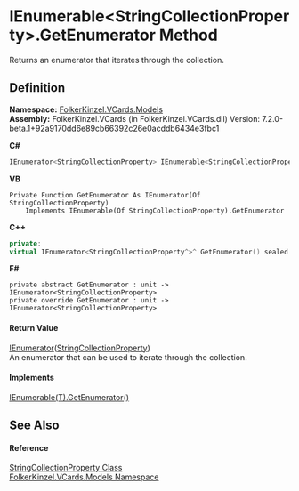 # IEnumerable&lt;StringCollectionProperty&gt;.GetEnumerator Method


Returns an enumerator that iterates through the collection.



## Definition
**Namespace:** <a href="10623553-9342-5b8f-9df4-6e7d1075f3df.md">FolkerKinzel.VCards.Models</a>  
**Assembly:** FolkerKinzel.VCards (in FolkerKinzel.VCards.dll) Version: 7.2.0-beta.1+92a9170dd6e89cb66392c26e0acddb6434e3fbc1

**C#**
``` C#
IEnumerator<StringCollectionProperty> IEnumerable<StringCollectionProperty>.GetEnumerator()
```
**VB**
``` VB
Private Function GetEnumerator As IEnumerator(Of StringCollectionProperty)
	Implements IEnumerable(Of StringCollectionProperty).GetEnumerator
```
**C++**
``` C++
private:
virtual IEnumerator<StringCollectionProperty^>^ GetEnumerator() sealed = IEnumerable<StringCollectionProperty^>::GetEnumerator
```
**F#**
``` F#
private abstract GetEnumerator : unit -> IEnumerator<StringCollectionProperty> 
private override GetEnumerator : unit -> IEnumerator<StringCollectionProperty> 
```



#### Return Value
<a href="https://learn.microsoft.com/dotnet/api/system.collections.generic.ienumerator-1" target="_blank" rel="noopener noreferrer">IEnumerator</a>(<a href="57bdd5a5-6b09-659a-978e-933563d5a52a.md">StringCollectionProperty</a>)  
An enumerator that can be used to iterate through the collection.

#### Implements
<a href="https://learn.microsoft.com/dotnet/api/system.collections.generic.ienumerable-1.getenumerator" target="_blank" rel="noopener noreferrer">IEnumerable(T).GetEnumerator()</a>  


## See Also


#### Reference
<a href="57bdd5a5-6b09-659a-978e-933563d5a52a.md">StringCollectionProperty Class</a>  
<a href="10623553-9342-5b8f-9df4-6e7d1075f3df.md">FolkerKinzel.VCards.Models Namespace</a>  
